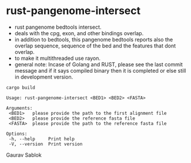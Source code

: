 # rust-pangenome-intersect
 
 - rust pangenome bedtools intersect.
 - deals with the cpg, exon, and other bindings overlap. 
 - in addition to bedtools, this pangenome bedtools reports also the overlap sequence, sequence of the bed and the features that dont overlap.  
 - to make it multithreaded use rayon.
 - general note: Incase of Golang and RUST, please see the last commit message and if it says compiled binary then it is completed or else still in development version. 

 ```
 cargo build 
 
 ```

 ```
 Usage: rust-pangenome-intersect <BED1> <BED2> <FASTA>

 Arguments:
  <BED1>   please provide the path to the first alignment file
  <BED2>   please provide the reference fasta file
  <FASTA>  please provide the path to the reference fasta file

 Options:
  -h, --help     Print help
  -V, --version  Print version
 ```

 Gaurav Sablok
